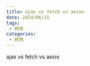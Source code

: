 ```yaml
---
title: ajax vs fetch vs axios
date: 2024/06/15
tags:
 - 网络
categories:
 - 网络
---
```


ajax vs fetch vs axios